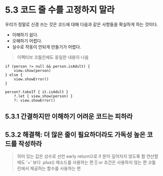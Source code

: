 # 5.3 코드 줄 수를 고정하지 말라

우리가 정말로 신경 쓰는 것은 코드에 대해 다음과 같은 사항들을 확실하게 하는 것이다.

- 이해하기 쉽다.
- 오해하기 어렵다.
- 실수로 작동이 안되게 만들기가 어렵다.

> 이펙티브 코틀린에도 동일한 내용이 나옴
```
if (person != null && person.isAdult) {
    view.show(person)
} else {
    view.showError()
}

person?.takeIf { it.isAdult }
    ?.let { view.show(person) }
    ?: view.showError()
```

## 5.3.1 간결하지만 이해하기 어려운 코드는 피하라

## 5.3.2 해결책: 더 많은 줄이 필요하더라도 가독성 높은 코드를 작성하라

> 의미 있는 값은 상수로 선언
> early return으로 if 문이 깊어지지 않도록 함
> 연산할 때도 '+' 보다 .plus() 메소드를 사용하는 편
> || or 조건은 사용하지 않는 편
> 코틀린에서 제공하는 함수를 사용하는 편
